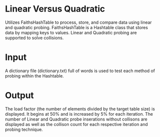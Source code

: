 # Linear Versus Quadratic
Utilizes FaithsHashTable to process, store, and compare data using linear and quadratic probing. 
FaithsHashTable is a Hashtable class that stores data by mapping keys to values. Linear and Quadratic probing are supported to solve collisions.

# Input 
A dictionary file (dictionary.txt) full of words is used to test each method of probing within the Hashtable.

# Output
The load factor (the number of elements divided by the target table size) is displayed. It begins at 50% and is increased by 5% for each iteration. 
The number of Linear and Quadratic probe inserations without collisons are displayed as well as the collison count for each respective iteration and probing technique.
